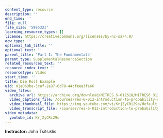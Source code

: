 ```yaml
---
content_type: resource
description: ''
end_time: ''
file: null
file_size: '5985323'
learning_resource_types: []
license: https://creativecommons.org/licenses/by-nc-sa/4.0/
ocw_type: ''
optional_tab_title: ''
optional_text: ''
parent_title: 'Part I: The Fundamentals'
parent_type: SupplementalResourceSection
related_resources_text: ''
resource_index_text: ''
resourcetype: Video
start_time: ''
title: Die Roll Example
uid: 01e063be-5caf-2e87-6d78-44cfeea3fa66
video_files:
  archive_url: https://archive.org/download/MITRES.6-012S18/MITRES6_012S18_L04-03_300k.mp4
  video_captions_file: /courses/res-6-012-introduction-to-probability-spring-2018/c44029d7b35d54dababa37a859548a22_KrjZyCRi29o.vtt
  video_thumbnail_file: https://img.youtube.com/vi/KrjZyCRi29o/default.jpg
  video_transcript_file: /courses/res-6-012-introduction-to-probability-spring-2018/3d25c4abb84f04d47196e7ebbc3943ca_KrjZyCRi29o.pdf
video_metadata:
  youtube_id: KrjZyCRi29o
---
```


**Instructor:** John Tsitsiklis

